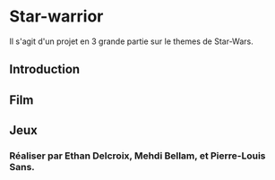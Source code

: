 ﻿# Star-warrior
 Il s'agit d'un projet en 3 grande partie sur le themes de Star-Wars. 

## Introduction 

## Film 

## Jeux



### Réaliser par Ethan Delcroix, Mehdi Bellam, et Pierre-Louis Sans.
